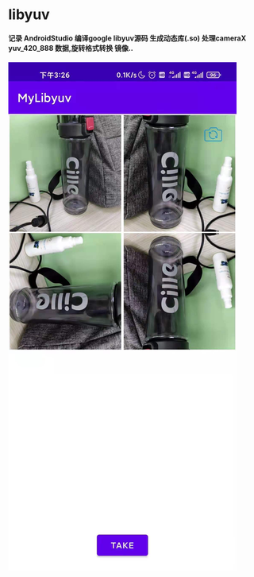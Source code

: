 # libyuv
#### 记录 AndroidStudio 编译google libyuv源码 生成动态库(.so)  处理cameraX yuv_420_888 数据,旋转格式转换 镜像..
##### ![aaa.jpg](https://github.com/moyihen/MyLibyuv/blob/master/app/img/aaa.jpg)
